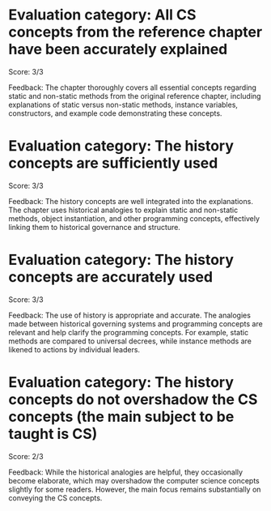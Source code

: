 # Evaluation category: All CS concepts from the reference chapter have been accurately explained

Score: 3/3

Feedback: The chapter thoroughly covers all essential concepts regarding static and non-static methods from the original reference chapter, including explanations of static versus non-static methods, instance variables, constructors, and example code demonstrating these concepts.

# Evaluation category: The history concepts are sufficiently used

Score: 3/3

Feedback: The history concepts are well integrated into the explanations. The chapter uses historical analogies to explain static and non-static methods, object instantiation, and other programming concepts, effectively linking them to historical governance and structure.

# Evaluation category: The history concepts are accurately used

Score: 3/3

Feedback: The use of history is appropriate and accurate. The analogies made between historical governing systems and programming concepts are relevant and help clarify the programming concepts. For example, static methods are compared to universal decrees, while instance methods are likened to actions by individual leaders.

# Evaluation category: The history concepts do not overshadow the CS concepts (the main subject to be taught is CS)

Score: 2/3

Feedback: While the historical analogies are helpful, they occasionally become elaborate, which may overshadow the computer science concepts slightly for some readers. However, the main focus remains substantially on conveying the CS concepts.

